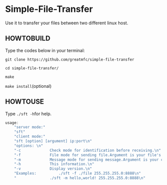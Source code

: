 # Simple-File-Transfer

Use it to transfer your files between two different linux host.

## HOWTOBUILD

Type the codes below in your terminal:

`git clone https://github.com/greatmfc/simple-file-transfer`

`cd simple-file-transfer/`

 `make`

`make install`(optional)

## HOWTOUSE

Type `./sft -h`for help.

```c
usage:
	"server mode:"
	"sft"
	"client mode:"
	"sft [option] [argument] ip:port\n"
	"options: \n"
	"-c				Check mode for identification before receiving.\n"
	"-f				File mode for sending file.Argument is your file's path.\n"
	"-m				Message mode for sending message.Argument is your content.\n"
	"-h				This information.\n"
	"-v				Display version.\n"
	"Examples:			./sft -f ./file 255.255.255.0:8888\n"
	"				./sft -m hello,world! 255.255.255.0:8888\n"
```

